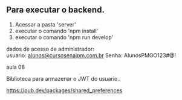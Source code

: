 

## Para executar o backend.

1. Acessar a pasta 'server'
2. executar o comando 'npm install'
3. executar o comando 'npm run develop'


dados de acesso de administrador:  
    usuario: alunos@cursosenaipm.com.br
    Senha: AlunosPMGO123#@!



aula 08




Biblioteca para armazenar o JWT do usuario..

https://pub.dev/packages/shared_preferences

